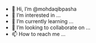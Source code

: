 - 👋 Hi, I’m @mohdaqibpasha
- 👀 I’m interested in ...
- 🌱 I’m currently learning ...
- 💞️ I’m looking to collaborate on ...
- 📫 How to reach me ...

<!---
mohdaqibpasha/mohdaqibpasha is a ✨ special ✨ repository because its `README.md` (this file) appears on your GitHub profile.
You can click the Preview link to take a look at your changes.
--->
